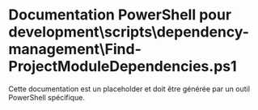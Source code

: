 # Documentation PowerShell pour development\scripts\dependency-management\Find-ProjectModuleDependencies.ps1

Cette documentation est un placeholder et doit être générée par un outil PowerShell spécifique.
